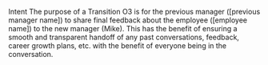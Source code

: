 Intent
The purpose of a Transition O3 is for the previous manager ([previous manager name]) to share final feedback about the employee ([employee name]) to the new manager (Mike).  This has the benefit of ensuring a smooth and transparent handoff of any past conversations, feedback, career growth plans, etc. with the benefit of everyone being in the conversation.
